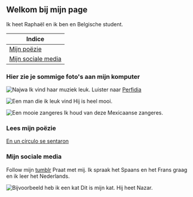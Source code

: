 ## Welkom bij mijn page

Ik heet Raphaël en ik ben en Belgische student.

| Indice |
| ------- |
| [Mijn poëzie](https://virtuosisima.github.io#Lees_mijn_poëzie) |
| [Mijn sociale media](https://virtuosisima.github.io#Mijn_sociale_media) |

### Hier zie je sommige foto's aan mijn komputer

![Najwa](https://wikiramp.com/wp-content/uploads/2020/02/Najwa-Nimri-scaled.jpg)
Ik vind haar muziek leuk. Luister naar [Perfidia](https://duckduckgo.com/?t=ffab&q=perfidia+najwa&atb=v197-1&iax=videos&ia=videos&iai=https%3A%2F%2Fwww.youtube.com%2Fwatch%3Fv%3DHqQL3qAKqnw)

![Een man die ik leuk vind](https://static.cinemagia.ro/img/db/actor/53/45/73/manny-jacinto-956946l.jpg)
Hij is heel mooi.

![Een mooie zangeres](http://i.ytimg.com/vi/Rc-paCxquVg/hqdefault.jpg)
Ik houd van deze Mexicaanse zangeres.

### Lees mijn poëzie

[En un círculo se sentaron](https://virtuosisima.github.io/poezie/en_un_circulo.md)

### Mijn sociale media

Follow mijn [tumblr](https://omnomllamapanda.tumblr.com)
Praat met mij. Ik spraak het Spaans en het Frans graag en ik leer het Nederlands.

![Bijvoorbeeld heb ik een kat](https://radar.assets.avrotros.nl/user_upload/kat-28022019.jpg)
Dit is mijn kat. Hij heet Nazar.
